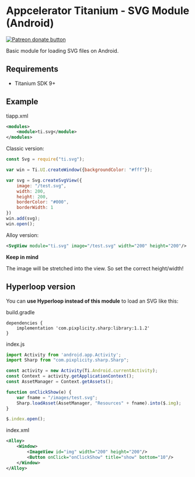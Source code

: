 # Appcelerator Titanium - SVG Module (Android)

<span class="badge-patreon"><a href="https://www.patreon.com/michaelgangolf" title="Donate to this project using Patreon"><img src="https://img.shields.io/badge/patreon-donate-yellow.svg" alt="Patreon donate button" /></a></span>

Basic module for loading SVG files on Android.

## Requirements

* Titanium SDK 9+


## Example

tiapp.xml
```xml
<modules>
	<module>ti.svg</module>
</modules>
```

Classic version:
```javascript
const Svg = require("ti.svg");

var win = Ti.UI.createWindow({backgroundColor: "#fff"});

var svg = Svg.createSvgView({
	image: "/test.svg",
	width: 200,
	height: 200,
	borderColor: "#000",
	borderWidth: 1
})
win.add(svg);
win.open();
```

Alloy version:
```xml
<SvgView module="ti.svg" image="/test.svg" width="200" height="200"/>

```
**Keep in mind**

The image will be stretched into the view. So set the correct height/width!



## Hyperloop version

You can **use Hyperloop instead of this module** to load an SVG like this:

build.gradle
```
dependencies {
    implementation 'com.pixplicity.sharp:library:1.1.2'
}
```
index.js
```javascript
import Activity from 'android.app.Activity';
import Sharp from "com.pixplicity.sharp.Sharp";

const activity = new Activity(Ti.Android.currentActivity);
const Context = activity.getApplicationContext();
const AssetManager = Context.getAssets();

function onClickShow(e) {
	var fname = "/images/test.svg";
	Sharp.loadAsset(AssetManager, "Resources" + fname).into($.img);
}

$.index.open();
```
index.xml
```xml
<Alloy>
	<Window>
		<ImageView id="img" width="200" height="200"/>
		<Button onClick="onClickShow" title="show" bottom="10"/>
	</Window>
</Alloy>

```
